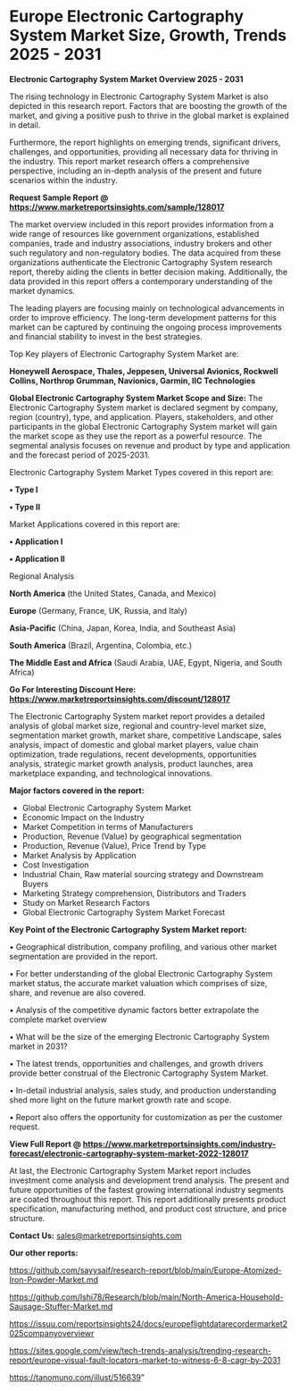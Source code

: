 # Europe Electronic Cartography System Market Size, Growth, Trends 2025 - 2031

<Strong> Electronic Cartography System Market Overview 2025 - 2031</strong>

The rising technology in Electronic Cartography System Market is also depicted in this research report. Factors that are boosting the growth of the market, and giving a positive push to thrive in the global market is explained in detail.

Furthermore, the report highlights on emerging trends, significant drivers, challenges, and opportunities, providing all necessary data for thriving in the industry. This report market research offers a comprehensive perspective, including an in-depth analysis of the present and future scenarios within the industry.

<strong>Request Sample Report @ <a href=https://www.marketreportsinsights.com/sample/128017>https://www.marketreportsinsights.com/sample/128017</a></strong>

The market overview included in this report provides information from a wide range of resources like government organizations, established companies, trade and industry associations, industry brokers and other such regulatory and non-regulatory bodies. The data acquired from these organizations authenticate the Electronic Cartography System research report, thereby aiding the clients in better decision making. Additionally, the data provided in this report offers a contemporary understanding of the market dynamics.

The leading players are focusing mainly on technological advancements in order to improve efficiency. The long-term development patterns for this market can be captured by continuing the ongoing process improvements and financial stability to invest in the best strategies.

Top Key players of Electronic Cartography System Market are:

<strong>Honeywell Aerospace, Thales, Jeppesen, Universal Avionics, Rockwell Collins, Northrop Grumman, Navionics, Garmin, IIC Technologies</strong>

<strong><b>Global Electronic Cartography System Market Scope and Size:</b></strong>
The Electronic Cartography System market is declared segment by company, region (country), type, and application. Players, stakeholders, and other participants in the global Electronic Cartography System market will gain the market scope as they use the report as a powerful resource. The segmental analysis focuses on revenue and product by type and application and the forecast period of 2025-2031.

Electronic Cartography System Market Types covered in this report are:

<strong>• Type I

• Type II</strong>

Market Applications covered in this report are:

<strong>• Application I

• Application II</strong> 

Regional Analysis

<strong>North America</strong> (the United States, Canada, and Mexico)

<strong>Europe</strong> (Germany, France, UK, Russia, and Italy)

<strong>Asia-Pacific</strong> (China, Japan, Korea, India, and Southeast Asia)

<strong>South America</strong> (Brazil, Argentina, Colombia, etc.)

<strong>The Middle East and Africa</strong> (Saudi Arabia, UAE, Egypt, Nigeria, and South Africa)

<strong>Go For Interesting Discount Here: <a href=https://www.marketreportsinsights.com/discount/128017>https://www.marketreportsinsights.com/discount/128017</a></strong>

The Electronic Cartography System market report provides a detailed analysis of global market size, regional and country-level market size, segmentation market growth, market share, competitive Landscape, sales analysis, impact of domestic and global market players, value chain optimization, trade regulations, recent developments, opportunities analysis, strategic market growth analysis, product launches, area marketplace expanding, and technological innovations.

<strong><b>Major factors covered in the report:</b></strong>
<ul>
  <li>Global Electronic Cartography System Market </li>
  <li>Economic Impact on the Industry</li>
  <li>Market Competition in terms of Manufacturers</li>
  <li>Production, Revenue (Value) by geographical segmentation</li>
  <li>Production, Revenue (Value), Price Trend by Type</li>
  <li>Market Analysis by Application</li>
  <li>Cost Investigation</li>
  <li>Industrial Chain, Raw material sourcing strategy and Downstream Buyers</li>
  <li>Marketing Strategy comprehension, Distributors and Traders</li>
  <li>Study on Market Research Factors</li>
  <li>Global Electronic Cartography System Market Forecast</li>
</ul>

<strong><b>Key Point of the Electronic Cartography System Market report:</b></strong>

• Geographical distribution, company profiling, and various other market segmentation are provided in the report.

• For better understanding of the global Electronic Cartography System market status, the accurate market valuation which comprises of size, share, and revenue are also covered.

• Analysis of the competitive dynamic factors better extrapolate the complete market overview

• What will be the size of the emerging Electronic Cartography System market in 2031?

• The latest trends, opportunities and challenges, and growth drivers provide better construal of the Electronic Cartography System Market.

• In-detail industrial analysis, sales study, and production understanding shed more light on the future market growth rate and scope.

• Report also offers the opportunity for customization as per the customer request.

<strong><b>View Full Report @ <a href=https://www.marketreportsinsights.com/industry-forecast/electronic-cartography-system-market-2022-128017>https://www.marketreportsinsights.com/industry-forecast/electronic-cartography-system-market-2022-128017</a></b></strong>


At last, the Electronic Cartography System Market report includes investment come analysis and development trend analysis. The present and future opportunities of the fastest growing international industry segments are coated throughout this report. This report additionally presents product specification, manufacturing method, and product cost structure, and price structure.

<strong>Contact Us:</strong>
sales@marketreportsinsights.com

<strong>Our other reports:</strong>

<a href=https://github.com/sayysaif/research-report/blob/main/Europe-Atomized-Iron-Powder-Market.md>https://github.com/sayysaif/research-report/blob/main/Europe-Atomized-Iron-Powder-Market.md</a>

<a href=https://github.com/Ishi78/Research/blob/main/North-America-Household-Sausage-Stuffer-Market.md>https://github.com/Ishi78/Research/blob/main/North-America-Household-Sausage-Stuffer-Market.md</a>

<a href=https://issuu.com/reportsinsights24/docs/europeflightdatarecordermarket2025companyoverviewr>https://issuu.com/reportsinsights24/docs/europeflightdatarecordermarket2025companyoverviewr</a>

<a href=https://sites.google.com/view/tech-trends-analysis/trending-research-report/europe-visual-fault-locators-market-to-witness-6-8-cagr-by-2031>https://sites.google.com/view/tech-trends-analysis/trending-research-report/europe-visual-fault-locators-market-to-witness-6-8-cagr-by-2031</a>

<a href=https://tanomuno.com/illust/516639>https://tanomuno.com/illust/516639</a>"

